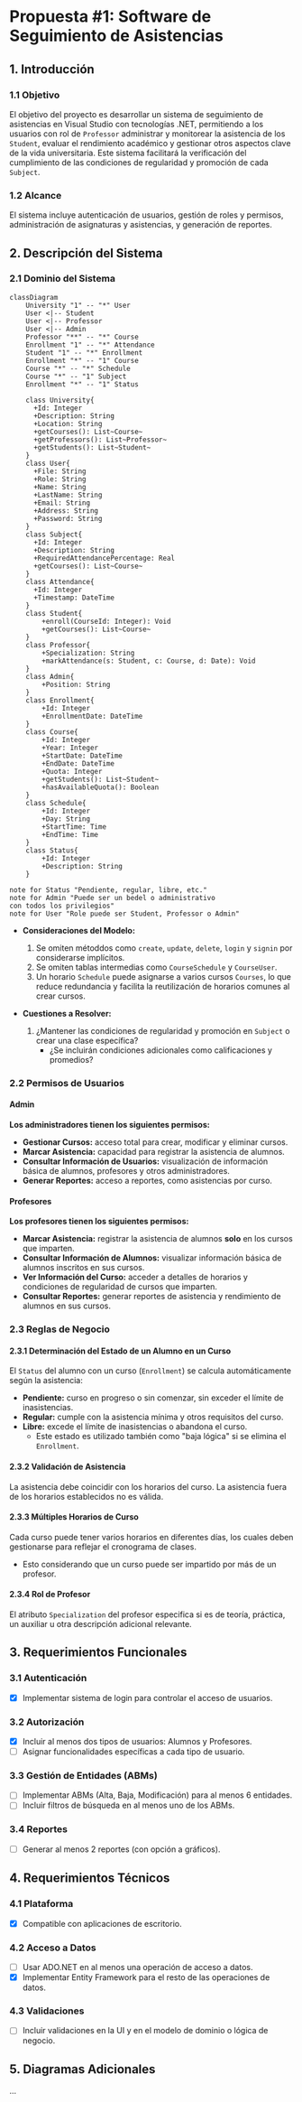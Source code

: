 # Propuesta #1: Software de Seguimiento de Asistencias

## 1. Introducción

### 1.1 Objetivo
El objetivo del proyecto es desarrollar un sistema de seguimiento de asistencias en Visual Studio con tecnologías .NET, permitiendo a los usuarios con rol de `Professor` administrar y monitorear la asistencia de los `Student`, evaluar el rendimiento académico y gestionar otros aspectos clave de la vida universitaria. Este sistema facilitará la verificación del cumplimiento de las condiciones de regularidad y promoción de cada `Subject`.

### 1.2 Alcance
El sistema incluye autenticación de usuarios, gestión de roles y permisos, administración de asignaturas y asistencias, y generación de reportes.

## 2. Descripción del Sistema

### 2.1 Dominio del Sistema

<!-- Diagrama de Clases hecho con Mermaid -->

```mermaid
classDiagram
    University "1" -- "*" User
    User <|-- Student
    User <|-- Professor
    User <|-- Admin
    Professor "**" -- "*" Course
    Enrollment "1" -- "*" Attendance
    Student "1" -- "*" Enrollment
    Enrollment "*" -- "1" Course
    Course "*" -- "*" Schedule
    Course "*" -- "1" Subject
    Enrollment "*" -- "1" Status

    class University{
      +Id: Integer
      +Description: String
      +Location: String
      +getCourses(): List~Course~
      +getProfessors(): List~Professor~
      +getStudents(): List~Student~
    }
    class User{
      +File: String
      +Role: String
      +Name: String
      +LastName: String
      +Email: String
      +Address: String
      +Password: String
    }
    class Subject{
      +Id: Integer
      +Description: String
      +RequiredAttendancePercentage: Real
      +getCourses(): List~Course~
    }
    class Attendance{
      +Id: Integer
      +Timestamp: DateTime
    }
    class Student{
        +enroll(CourseId: Integer): Void
        +getCourses(): List~Course~
    }
    class Professor{
        +Specialization: String
        +markAttendance(s: Student, c: Course, d: Date): Void
    }
    class Admin{
        +Position: String
    }
    class Enrollment{
        +Id: Integer
        +EnrollmentDate: DateTime
    }
    class Course{
        +Id: Integer
        +Year: Integer
        +StartDate: DateTime
        +EndDate: DateTime
        +Quota: Integer
        +getStudents(): List~Student~
        +hasAvailableQuota(): Boolean
    }
    class Schedule{
        +Id: Integer
        +Day: String
        +StartTime: Time
        +EndTime: Time
    }
    class Status{
        +Id: Integer
        +Description: String
    }

note for Status "Pendiente, regular, libre, etc."
note for Admin "Puede ser un bedel o administrativo
con todos los privilegios"
note for User "Role puede ser Student, Professor o Admin"
```

- **Consideraciones del Modelo:**
  1. Se omiten métoddos como `create`, `update`, `delete`, `login` y `signin` por considerarse implícitos.
  2. Se omiten tablas intermedias como `CourseSchedule` y `CourseUser`.
  3. Un horario `Schedule` puede asignarse a varios cursos `Courses`, lo que reduce redundancia y facilita la reutilización de horarios comunes al crear cursos.

- **Cuestiones a Resolver:**
  1. ¿Mantener las condiciones de regularidad y promoción en `Subject` o crear una clase específica?
      - ¿Se incluirán condiciones adicionales como calificaciones y promedios?

### 2.2 Permisos de Usuarios
#### Admin
**Los administradores tienen los siguientes permisos:**
- **Gestionar Cursos:** acceso total para crear, modificar y eliminar cursos.
- **Marcar Asistencia:** capacidad para registrar la asistencia de alumnos.
- **Consultar Información de Usuarios:** visualización de información básica de alumnos, profesores y otros administradores.
- **Generar Reportes:** acceso a reportes, como asistencias por curso.

#### Profesores
**Los profesores tienen los siguientes permisos:**
- **Marcar Asistencia:** registrar la asistencia de alumnos **solo** en los cursos que imparten.
- **Consultar Información de Alumnos:** visualizar información básica de alumnos inscritos en sus cursos.
- **Ver Información del Curso:** acceder a detalles de horarios y condiciones de regularidad de cursos que imparten.
- **Consultar Reportes:** generar reportes de asistencia y rendimiento de alumnos en sus cursos.

### 2.3 Reglas de Negocio
#### 2.3.1 Determinación del Estado de un Alumno en un Curso
El `Status` del alumno con un curso (`Enrollment`) se calcula automáticamente según la asistencia:
- **Pendiente:** curso en progreso o sin comenzar, sin exceder el límite de inasistencias.
- **Regular:** cumple con la asistencia mínima y otros requisitos del curso.
- **Libre:** excede el límite de inasistencias o abandona el curso.
    - Este estado es utilizado también como "baja lógica" si se elimina el `Enrollment`.

#### 2.3.2 Validación de Asistencia
La asistencia debe coincidir con los horarios del curso. La asistencia fuera de los horarios establecidos no es válida.

#### 2.3.3 Múltiples Horarios de Curso
Cada curso puede tener varios horarios en diferentes días, los cuales deben gestionarse para reflejar el cronograma de clases.
- Esto considerando que un curso puede ser impartido por más de un profesor.

#### 2.3.4 Rol de Profesor
El atributo `Specialization` del profesor especifica si es de teoría, práctica, un auxiliar u otra descripción adicional relevante.

## 3. Requerimientos Funcionales

### 3.1 Autenticación
- [x] Implementar sistema de login para controlar el acceso de usuarios.

### 3.2 Autorización
- [x] Incluir al menos dos tipos de usuarios: Alumnos y Profesores.
- [ ] Asignar funcionalidades específicas a cada tipo de usuario.

### 3.3 Gestión de Entidades (ABMs)
- [ ] Implementar ABMs (Alta, Baja, Modificación) para al menos 6 entidades.
- [ ] Incluir filtros de búsqueda en al menos uno de los ABMs.

### 3.4 Reportes
- [ ] Generar al menos 2 reportes (con opción a gráficos).

## 4. Requerimientos Técnicos

### 4.1 Plataforma
- [x] Compatible con aplicaciones de escritorio.

### 4.2 Acceso a Datos
- [ ] Usar ADO.NET en al menos una operación de acceso a datos.
- [x] Implementar Entity Framework para el resto de las operaciones de datos.

### 4.3 Validaciones
- [ ] Incluir validaciones en la UI y en el modelo de dominio o lógica de negocio.

## 5. Diagramas Adicionales
...
